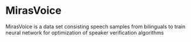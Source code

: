 # MirasVoice
MirasVoice is a data set consisting speech samples from bilinguals to train neural network for optimization of speaker verification algorithms
